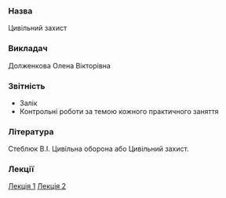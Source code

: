 ### Назва
Цивільний захист

### Викладач
Долженкова Олена Вікторівна

### Звітність
 - Залік
 - Контрольні роботи за темою кожного практичного заняття
 
### Література
Стеблюк В.І. Цивільна оборона або Цивільний захист.

### Лекції
[Лекція 1](./lecture1.md)
[Лекція 2](./lecture2.md)
